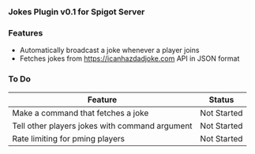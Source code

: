 ### Jokes Plugin v0.1 for Spigot Server
### Features

- Automatically broadcast a joke whenever a player joins
- Fetches jokes from https://icanhazdadjoke.com API in JSON format

### To Do
| Feature  | Status  |
| ------------ | ------------ |
|  Make a command that fetches a joke  |  Not Started |
| Tell other players jokes with command argument  |  Not Started |
| Rate limiting for pming players | Not Started |